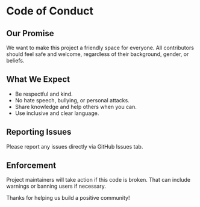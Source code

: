# Code of Conduct

## Our Promise

We want to make this project a friendly space for everyone. All contributors should feel safe and welcome, regardless of their background, gender, or beliefs.

## What We Expect

- Be respectful and kind.
- No hate speech, bullying, or personal attacks.
- Share knowledge and help others when you can.
- Use inclusive and clear language.

## Reporting Issues

Please report any issues directly via GitHub Issues tab.

## Enforcement

Project maintainers will take action if this code is broken. That can include warnings or banning users if necessary.

Thanks for helping us build a positive community!
